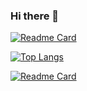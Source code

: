 ### Hi there 👋

[![Readme Card](https://github-readme-codewars-stats.herokuapp.com/api/?username=Alekskob33&card&colormode=bright_mode)](https://github.com/anuraghazra/github-readme-stats)

<!-- ![Anurag's GitHub stats](https://github-readme-stats.vercel.app/api?username=Alekskob33&show_icons=true&theme=radical) -->

[![Top Langs](https://github-readme-stats.vercel.app/api/top-langs/?username=Alekskob33&layout=compact)](https://github.com/Alekskob33)

[![Readme Card](https://github-readme-stats.vercel.app/api/pin/?username=Alekskob33&repo=rs-lang)](https://github.com/Alekskob33/rs-lang)

<!--
**Alekskob33/Alekskob33** is a ✨ _special_ ✨ repository because its `README.md` (this file) appears on your GitHub profile.

Here are some ideas to get you started:

- 🔭 I’m currently working on ...
- 🌱 I’m currently learning ...
- 👯 I’m looking to collaborate on ...
- 🤔 I’m looking for help with ...
- 💬 Ask me about ...
- 📫 How to reach me: ...
- 😄 Pronouns: ...
- ⚡ Fun fact: ...
-->
